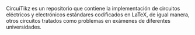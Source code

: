 CircuiTikz es un repositorio que contiene la implementación de circuitos eléctricos y electrónicos estándares codificados en LaTeX, de igual manera, otros circuitos tratados como problemas en exámenes de diferentes universidades. 
